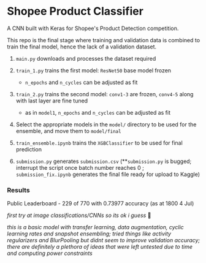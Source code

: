# Shopee Product Classifier

A CNN built with Keras for Shopee's Product Detection competition.

This repo is the final stage where training and validation data is combined to train the final model, hence the lack of a validation dataset.

1.  `main.py` downloads and processes the dataset required

2.  `train_1.py` trains the first model: `ResNet50` base model frozen

    - `n_epochs` and `n_cycles` can be adjusted as fit

3.  `train_2.py` trains the second model: `conv1-3` are frozen, `conv4-5` along with last layer are fine tuned

    - as in `model1`, `n_epochs` and `n_cycles` can be adjusted as fit

4.  Select the appropriate models in the `model/` directory to be used for the ensemble, and move them to `model/final`

5.  `train_ensemble.ipynb` trains the `XGBClassifier` to be used for final prediction

6.  `submission.py` generates `submission.csv` (\*\*`submission.py` is bugged; interrupt the script once batch number reaches 0 ; `submission_fix.ipynb` generates the final file ready for upload to Kaggle)

### Results

Public Leaderboard - 229 of 770 with 0.73977 accuracy (as at 1800 4 Jul)

_first try at image classifications/CNNs so its ok i guess_ 🤷

_this is a basic model with transfer learning, data augmentation, cyclic learning rates and snapshot ensembling; tried things like activity regularizers and BlurPooling but didnt seem to improve validation accuracy; there are definitely a plethora of ideas that were left untested due to time and computing power constraints_
